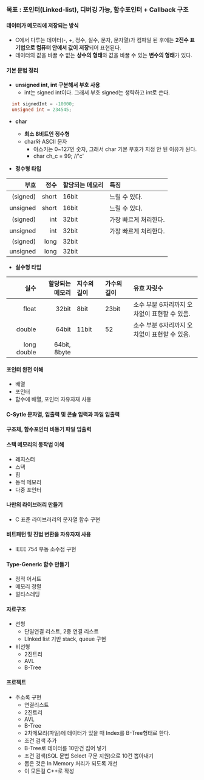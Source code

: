 ### 목표 : 포인터(Linked-list), 디버깅 가능, 함수포인터 + Callback 구조


#### 데이터가 메모리에 저장되는 방식
- C에서 다루는 데이터(-, +, 정수, 실수, 문자, 문자열)가 컴파일 된 후에는 **2진수 표기법으로 컴퓨터 안에서 값이 저장**되어 표현된다.
- 데이터의 값을 바꿀 수 없는 **상수의 형태**와 값을 바꿀 수 있는 **변수의 형태**가 있다.

#### 기본 문법 정리
- **unsigned int, int 구분해서 부호 사용**
  - int는 signed int이다. 그래서 부호 signed는 생략하고 int로 쓴다.
```C
  int signedInt = -10000;
  unsigned int = 234545;
```

- **char**
  - **최소 8비트인 정수형**
  - char와 ASCII 문자
    - 아스키는 0~127인 숫자, 그래서 char 기본 부호가 지정 안 된 이유가 된다.
    - char ch_c = 99; //'c'


- **정수형 타입**

|부호|정수|할당되는 메모리|특징|
|---:|---:|:---|:---|
|(signed)|short|16bit|느릴 수 있다.|
|unsigned|short|16bit|느릴 수 있다.|
|(signed)|int|32bit|가장 빠르게 처리한다.|
|unsigned|int|32bit|가장 빠르게 처리한다.|
|(signed)|long|32bit||
|unsigned|long|32bit||


- **실수형 타입**

|실수|할당되는 메모리|지수의 길이|가수의 길이|유효 자릿수|
|---:|---:|:---|:---|:---|
|float|32bit|8bit|23bit|소수 부분 6자리까지 오차없이 표현할 수 있음.|
|double|64bit|11bit|52|소수 부분 6자리까지 오차없이 표현할 수 있음.|
|long double|64bit, 8byte||||





      
#### 포인터 완전 이해
- 배열
- 포인터
- 함수에 배열, 포인터 자유자재 사용

#### C-Sytle 문자열, 입출력 및 콘솔 입력과 파일 입출력

#### 구조체, 함수포인터 비동기 파일 입출력

#### 스택 메모리의 동작법 이해
- 레지스터
- 스택
- 힙
- 동적 메모리
- 다중 포인터

#### 나만의 라이브러리 만들기
- C 표준 라이브러리의 문자열 함수 구현

#### 비트패턴 및 진법 변환을 자유자재 사용
- IEEE 754 부동 소수점 구현

#### Type-Generic 함수 만들기
- 정적 어서트
- 메모리 정렬
- 멀티스레딩

#### 자료구조
- 선형
  - 단일연결 리스트, 2중 연결 리스트
  - LInked list 기반 stack, queue 구현
- 비선형
  - 2진트리
  - AVL
  - B-Tree

#### 프로젝트
- 주소록 구현
  - 연결리스트
  - 2진트리
  - AVL
  - B-Tree
  - 2차메모리(파일)에 데이터가 있을 때 Index를 B-Tree형태로 한다.
  - 조건 검색 추가
  - B-Tree로 데이터를 10만건 집어 넣기
  - 조건 검색(SQL 문법 Select 구문 지원)으로 10건 뽑아내기
  - 뽑은 것은 In Memory 처리가 되도록 개선
  - 이 모든걸 C++로 작성

